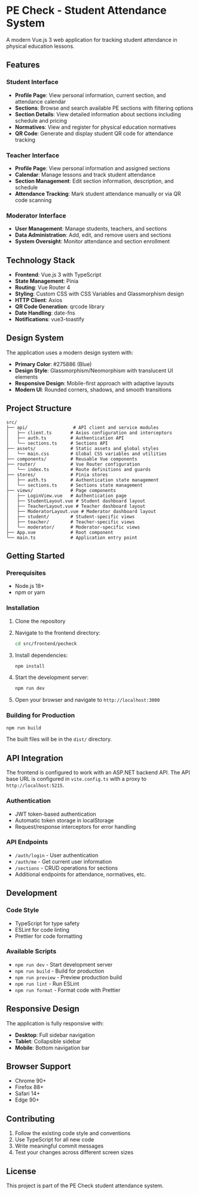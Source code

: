 # PE Check - Student Attendance System

A modern Vue.js 3 web application for tracking student attendance in physical education lessons.

## Features

### Student Interface
- **Profile Page**: View personal information, current section, and attendance calendar
- **Sections**: Browse and search available PE sections with filtering options
- **Section Details**: View detailed information about sections including schedule and pricing
- **Normatives**: View and register for physical education normatives
- **QR Code**: Generate and display student QR code for attendance tracking

### Teacher Interface
- **Profile Page**: View personal information and assigned sections
- **Calendar**: Manage lessons and track student attendance
- **Section Management**: Edit section information, description, and schedule
- **Attendance Tracking**: Mark student attendance manually or via QR code scanning

### Moderator Interface
- **User Management**: Manage students, teachers, and sections
- **Data Administration**: Add, edit, and remove users and sections
- **System Oversight**: Monitor attendance and section enrollment

## Technology Stack

- **Frontend**: Vue.js 3 with TypeScript
- **State Management**: Pinia
- **Routing**: Vue Router 4
- **Styling**: Custom CSS with CSS Variables and Glassmorphism design
- **HTTP Client**: Axios
- **QR Code Generation**: qrcode library
- **Date Handling**: date-fns
- **Notifications**: vue3-toastify

## Design System

The application uses a modern design system with:
- **Primary Color**: #275886 (Blue)
- **Design Style**: Glassmorphism/Neomorphism with translucent UI elements
- **Responsive Design**: Mobile-first approach with adaptive layouts
- **Modern UI**: Rounded corners, shadows, and smooth transitions

## Project Structure

```
src/
├── api/                 # API client and service modules
│   ├── client.ts       # Axios configuration and interceptors
│   ├── auth.ts         # Authentication API
│   └── sections.ts     # Sections API
├── assets/             # Static assets and global styles
│   └── main.css        # Global CSS variables and utilities
├── components/         # Reusable Vue components
├── router/             # Vue Router configuration
│   └── index.ts        # Route definitions and guards
├── stores/             # Pinia stores
│   ├── auth.ts         # Authentication state management
│   └── sections.ts     # Sections state management
├── views/              # Page components
│   ├── LoginView.vue   # Authentication page
│   ├── StudentLayout.vue # Student dashboard layout
│   ├── TeacherLayout.vue # Teacher dashboard layout
│   ├── ModeratorLayout.vue # Moderator dashboard layout
│   ├── student/        # Student-specific views
│   ├── teacher/        # Teacher-specific views
│   └── moderator/      # Moderator-specific views
├── App.vue             # Root component
└── main.ts             # Application entry point
```

## Getting Started

### Prerequisites
- Node.js 18+ 
- npm or yarn

### Installation

1. Clone the repository
2. Navigate to the frontend directory:
   ```bash
   cd src/frontend/pecheck
   ```

3. Install dependencies:
   ```bash
   npm install
   ```

4. Start the development server:
   ```bash
   npm run dev
   ```

5. Open your browser and navigate to `http://localhost:3000`

### Building for Production

```bash
npm run build
```

The built files will be in the `dist/` directory.

## API Integration

The frontend is configured to work with an ASP.NET backend API. The API base URL is configured in `vite.config.ts` with a proxy to `http://localhost:5215`.

### Authentication
- JWT token-based authentication
- Automatic token storage in localStorage
- Request/response interceptors for error handling

### API Endpoints
- `/auth/login` - User authentication
- `/auth/me` - Get current user information
- `/sections` - CRUD operations for sections
- Additional endpoints for attendance, normatives, etc.

## Development

### Code Style
- TypeScript for type safety
- ESLint for code linting
- Prettier for code formatting

### Available Scripts
- `npm run dev` - Start development server
- `npm run build` - Build for production
- `npm run preview` - Preview production build
- `npm run lint` - Run ESLint
- `npm run format` - Format code with Prettier

## Responsive Design

The application is fully responsive with:
- **Desktop**: Full sidebar navigation
- **Tablet**: Collapsible sidebar
- **Mobile**: Bottom navigation bar

## Browser Support

- Chrome 90+
- Firefox 88+
- Safari 14+
- Edge 90+

## Contributing

1. Follow the existing code style and conventions
2. Use TypeScript for all new code
3. Write meaningful commit messages
4. Test your changes across different screen sizes

## License

This project is part of the PE Check student attendance system. 